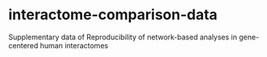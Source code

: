 # interactome-comparison-data
Supplementary data of Reproducibility of network-based analyses in gene-centered human interactomes
